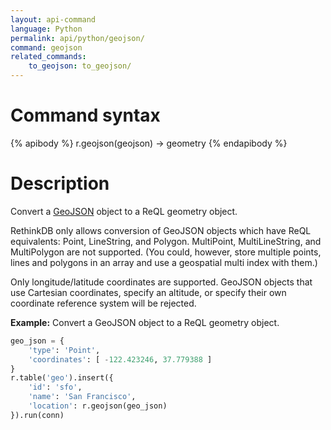 ```yaml
---
layout: api-command
language: Python
permalink: api/python/geojson/
command: geojson
related_commands:
    to_geojson: to_geojson/
---
```

# Command syntax #

{% apibody %}
r.geojson(geojson) &rarr; geometry
{% endapibody %}

# Description #

Convert a [GeoJSON][] object to a ReQL geometry object.

[GeoJSON]: http://geojson.org

RethinkDB only allows conversion of GeoJSON objects which have ReQL equivalents: Point, LineString, and Polygon. MultiPoint, MultiLineString, and MultiPolygon are not supported. (You could, however, store multiple points, lines and polygons in an array and use a geospatial multi index with them.)

Only longitude/latitude coordinates are supported. GeoJSON objects that use Cartesian coordinates, specify an altitude, or specify their own coordinate reference system will be rejected.

__Example:__ Convert a GeoJSON object to a ReQL geometry object.

```py
geo_json = {
    'type': 'Point',
    'coordinates': [ -122.423246, 37.779388 ]
}
r.table('geo').insert({
    'id': 'sfo',
    'name': 'San Francisco',
    'location': r.geojson(geo_json)
}).run(conn)
```
